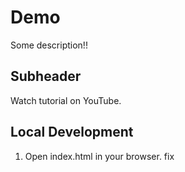 # Demo

Some description!!

## Subheader

Watch tutorial on YouTube.

## Local Development

1. Open index.html in your browser.
fix